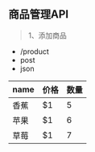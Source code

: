 ## 商品管理API
> 1、添加商品
- /product
- post
- json

|name | 价格 |  数量  |
|-|-|-|
|香蕉 | $1 | 5 |
|苹果 | $1 | 6 |
|草莓 | $1 | 7 |